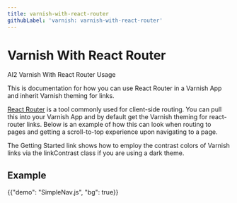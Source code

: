 ```yaml
---
title: varnish-with-react-router
githubLabel: 'varnish: varnish-with-react-router'
---
```


# Varnish With React Router

<p class="description">AI2 Varnish With React Router Usage</p>

This is documentation for how you can use React Router in a Varnish App and inherit Varnish theming for links.

[React Router](https://reactrouter.com/en/main) is a tool commonly used for client-side routing. You can pull this into your Varnish App and by default get the Varnish theming for react-router links. Below is an example of how this can look when routing to pages and getting a scroll-to-top experience upon navigating to a page.

The Getting Started link shows how to employ the contrast colors of Varnish links via the linkContrast class if you are using a dark theme. 

## Example

{{"demo": "SimpleNav.js", "bg": true}}
